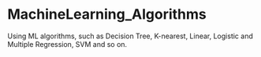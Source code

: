 # MachineLearning_Algorithms
Using ML algorithms, such as Decision Tree, K-nearest, Linear, Logistic and Multiple Regression, SVM and so on. 
